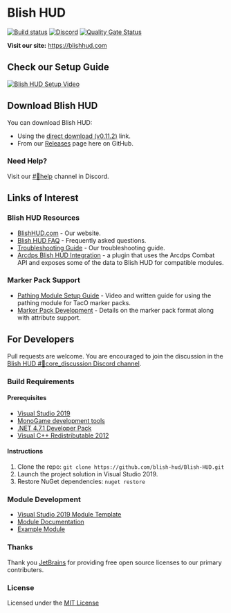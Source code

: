﻿# Blish HUD
[![Build status](https://ci.appveyor.com/api/projects/status/43fg2d3hy4jt5ip1?svg=true)](https://ci.appveyor.com/project/dlamkins/blish-hud/branch/dev/artifacts)
[![Discord](https://img.shields.io/discord/531175899588984842.svg?logo=discord&logoColor=%237289DA)](https://discord.gg/FYKN3qh)
[![Quality Gate Status](https://sonarcloud.io/api/project_badges/measure?branch=dev&project=blish-hud_Blish-HUD&metric=alert_status)](https://sonarcloud.io/dashboard?id=blish-hud_Blish-HUD&branch=dev)

**Visit our site:** https://blishhud.com

## Check our Setup Guide

[![Blish HUD Setup Video](https://img.youtube.com/vi/iLYYumF2SCY/0.jpg)](https://www.youtube.com/watch?v=iLYYumF2SCY)

## Download Blish HUD

You can download Blish HUD:
- Using the [direct download (v0.11.2)](https://github.com/blish-hud/Blish-HUD/releases/download/v0.11.2/Blish.HUD.0.11.2.zip) link.
- From our [Releases](https://github.com/blish-hud/Blish-HUD/releases) page here on GitHub.

### Need Help?

Visit our [#💢help](https://discord.gg/qJdUhdG) channel in Discord.

## Links of Interest

### Blish HUD Resources

- [BlishHUD.com](https://blishhud.com/) - Our website.
- [Blish HUD FAQ](https://blishhud.com/docs/user/faq) - Frequently asked questions.
- [Troubleshooting Guide](https://blishhud.com/docs/user/troubleshooting/) - Our troubleshooting guide.
- [Arcdps Blish HUD Integration](https://github.com/blish-hud/arcdps-bhud) - a plugin that uses the Arcdps Combat API and exposes some of the data to Blish HUD for compatible modules.

### Marker Pack Support
- [Pathing Module Setup Guide](https://blishhud.com/docs/markers/) - Video and written guide for using the pathing module for TacO marker packs.
- [Marker Pack Development](https://blishhud.com/docs/markers/development/attributes) - Details on the marker pack format along with attribute support.

## For Developers

Pull requests are welcome. You are encouraged to join the discussion in the [Blish HUD #🔨core_discussion Discord channel](https://discord.gg/nGbd3kU).

### Build Requirements

#### Prerequisites

- [Visual Studio 2019](https://visualstudio.microsoft.com/vs/)
- [MonoGame development tools](https://docs.monogame.net/articles/getting_started/1_setting_up_your_development_environment_windows.html)
- [.NET 4.7.1 Developer Pack](https://www.microsoft.com/en-us/download/details.aspx?id=56119)
- [Visual C++ Redistributable 2012](https://www.microsoft.com/en-us/download/details.aspx?id=30679)

#### Instructions

1.  Clone the repo: `git clone https://github.com/blish-hud/Blish-HUD.git`
2.  Launch the project solution in Visual Studio 2019.
3.  Restore NuGet dependencies: `nuget restore`

### Module Development

- [Visual Studio 2019 Module Template](https://github.com/blish-hud/Module-Template)
- [Module Documentation](https://blishhud.com/docs/dev/)
- [Example Module](https://github.com/blish-hud/Example-Blish-HUD-Module/blob/master/README.md)

### Thanks

Thank you [JetBrains](https://www.jetbrains.com/?from=Blish%20HUD) for providing free open source licenses to our primary contributers.

### License

Licensed under the [MIT License](https://choosealicense.com/licenses/mit/)